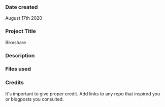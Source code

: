 ### Date created
August 17th 2020

### Project Title
Bikeshare

### Description


### Files used


### Credits
It's important to give proper credit. Add links to any repo that inspired you or blogposts you consulted.
